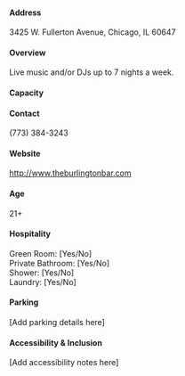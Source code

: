 #### Address

3425 W. Fullerton Avenue, Chicago, IL 60647

#### Overview

Live music and/or DJs up to 7 nights a week.

#### Capacity



#### Contact

(773) 384-3243

#### Website

http://www.theburlingtonbar.com

#### Age

21+

#### Hospitality

Green Room: [Yes/No]  
Private Bathroom: [Yes/No]  
Shower: [Yes/No]  
Laundry: [Yes/No]

#### Parking

[Add parking details here]

#### Accessibility & Inclusion

[Add accessibility notes here]
